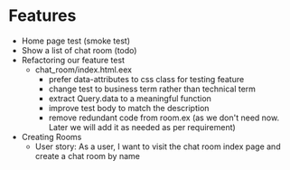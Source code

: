 # Features

- Home page test (smoke test)
- Show a list of chat room (todo)
- Refactoring our feature test
  - chat_room/index.html.eex
    - prefer data-attributes to css class for testing feature
    - change test to business term rather than technical term
    - extract Query.data to a meaningful function
    - improve test body to match the description
    - remove redundant code from room.ex (as we don't need now.  Later we will add it as needed as per requirement)
- Creating Rooms
  - User story: As a user, I want to visit the chat room index page and create a chat room by name
  
